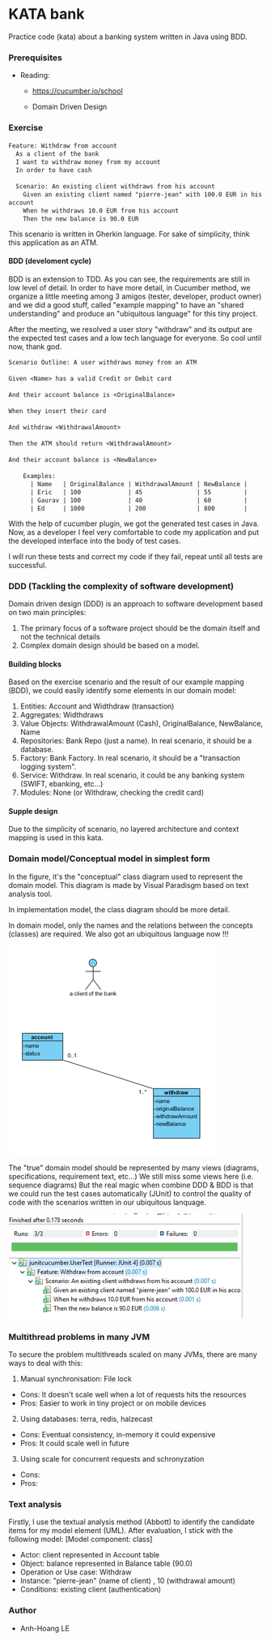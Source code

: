 # KATA bank
Practice code (kata) about a banking system written in Java using BDD.

### Prerequisites
* Reading:

  * https://cucumber.io/school

  * Domain Driven Design 

### Exercise
```feature
Feature: Withdraw from account
  As a client of the bank
  I want to withdraw money from my account
  In order to have cash

  Scenario: An existing client withdraws from his account
    Given an existing client named "pierre-jean" with 100.0 EUR in his account
    When he withdraws 10.0 EUR from his account
    Then the new balance is 90.0 EUR
```

This scenario is written in Gherkin language.
For sake of simplicity, think this application as an ATM.

#### BDD (develoment cycle)
BDD is an extension to TDD. As you can see, the requirements are still in low level of detail. In order to have more detail, in Cucumber method, we organize a little meeting among 3 amigos (tester, developer, product owner) and we did a good stuff, called "example mapping" to have an "shared understanding" and produce an "ubiquitous language" for this tiny project.

After the meeting, we resolved a user story "withdraw" and its output are the expected test cases and a low tech language for everyone. So cool until now, thank god.
```feature
Scenario Outline: A user withdraws money from an ATM

Given <Name> has a valid Credit or Debit card

And their account balance is <OriginalBalance>

When they insert their card

And withdraw <WithdrawalAmount>

Then the ATM should return <WithdrawalAmount>

And their account balance is <NewBalance>

    Examples:
      | Name   | OriginalBalance | WithdrawalAmount | NewBalance |
      | Eric   | 100             | 45               | 55         |
      | Gaurav | 100             | 40               | 60         |
      | Ed     | 1000            | 200              | 800        |

```

With the help of cucumber plugin, we got the generated test cases in Java.
Now, as a developer I feel very comfortable to code my application and put the developed interface into the body of test cases.

I will run these tests and correct my code if they fail, repeat until all tests are successful.

### DDD (Tackling the complexity of software development)

Domain driven design (DDD) is an approach to software development based on two main principles:
1. The primary focus of a software project should be the domain itself and not the technical details
2. Complex domain design should be based on a model.

#### Building blocks
Based on the exercise scenario and the result of our example mapping (BDD), we could easily identify some elements in our domain model:
1. Entities: Account and Widthdraw (transaction)
2. Aggregates: Widthdraws
3. Value Objects: WithdrawalAmount (Cash), OriginalBalance, NewBalance, Name
4. Repositories: Bank Repo (just a name). In real scenario, it should be a database.
5. Factory: Bank Factory. In real scenario, it should be a "transaction logging system".
6. Service: Withdraw. In real scenario, it could be any banking system (SWIFT, ebanking, etc...)
7. Modules: None (or Withdraw, checking the credit card)

#### Supple design 
Due to the simplicity of scenario, no layered architecture and context mapping is used in this kata.

### Domain model/Conceptual model in simplest form
In the figure, it's the "conceptual" class diagram used to represent the domain model. 
This diagram is made by Visual Paradisgm based on text analysis tool.

In implementation model, the class diagram should be more detail. 

In domain model, only the names and the relations between the concepts (classes) are required.
We also got an ubiquitous language now !!!

![Conceptual class model](/images/conceptual_class_model.png)

The "true" domain model should be represented by many views (diagrams, specifications, requirement text, etc...)
We still miss some views here (i.e. sequence diagrams)
But the real magic when combine DDD & BDD is that we could run the test cases automatically (JUnit) to control the quality of code with the scenarios written in our ubiquitous lanquage.

![JUnit results](/images/testcases1.PNG)

### Multithread problems in many JVM
To secure the problem multithreads scaled on many JVMs, there are many ways to deal with this:
1. Manual synchronisation: File lock
 * Cons: It doesn't scale well when a lot of requests hits the resources
 * Pros: Easier to work in tiny project or on mobile devices
2. Using databases: terra, redis, halzecast
 * Cons: Eventual consistency, in-memory it could expensive
 * Pros: It could scale well in future
3. Using scale for concurrent requests and schronyzation
 * Cons: 
 * Pros: 


### Text analysis
Firstly, I use the textual analysis method (Abbott) to identify the candidate items for my model element (UML).
After evaluation, I stick with the following model:
[Model component: class] 
* Actor: client represented in Account table
* Object: balance represented in Balance table (90.0)
* Operation or Use case: Withdraw
* Instance: "pierre-jean" (name of client) , 10 (withdrawal amount)
* Conditions: existing client (authentication)

### Author
* Anh-Hoang LE
